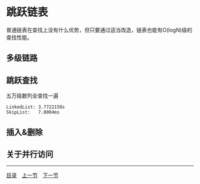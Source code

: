 # 跳跃链表

普通链表在查找上没有什么优势，但只要通过适当改造，链表也能有O(logN)级的查找性能。

## 多级链路




## 跳跃查找

五万级数列全查找一遍

	LinkedList: 3.7722158s
	SkipList:   7.0004ms

## 插入&删除



## 关于并行访问

---
[目录](../index.md)　[上一节](02-B.md)　[下一节](02.md)